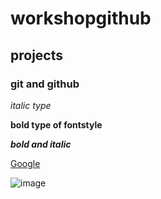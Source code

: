 # workshopgithub
## projects
### git and github
*italic type*

**bold type of fontstyle**

***bold and italic***

[Google](https://www.bing.com/search?q=gmail+login&cvid=a1ac581f84e0462e9c1bff35d4e4d702&aqs=edge.0.69i59j69i57j0l5j69i61l2.2899j0j1&pglt=43&FORM=ANNTA1&PC=U531)

![image](https://th.bing.com/th/id/OIP.r1Hwoa4BpL-pQBf9BCefqAHaE8?pid=ImgDet&w=193&h=128&c=7)
